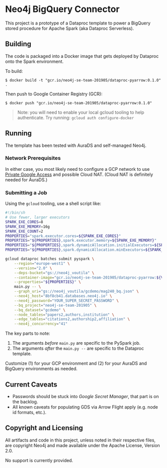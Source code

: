# Neo4j BigQuery Connector

This project is a prototype of a Dataproc template to power a BigQuery
stored procedure for Apache Spark (aka Dataproc Serverless).

## Building

The code is packaged into a Docker image that gets deployed by
Dataproc onto the Spark environment.

To build:

```
$ docker build -t "gcr.io/neo4j-se-team-201905/dataproc-pyarrow:0.1.0" .
```

Then push to Google Container Registry (GCR):

```
$ docker push "gcr.io/neo4j-se-team-201905/dataproc-pyarrow:0.1.0"
```

> Note: you will need to enable your local gcloud tooling to help
> authenticate.  Try running: `gcloud auth configure-docker`

## Running

The template has been tested with AuraDS and self-managed Neo4j.

### Network Prerequisites

In either case, you most likely need to configure a GCP network to use
[Private Google Access](https://cloud.google.com/vpc/docs/private-google-access)
and possible Cloud NAT. (Cloud NAT is definitely needed for AuraDS.)

### Submitting a Job

Using the `gcloud` tooling, use a shell script like:

```sh
#!/bin/sh
# Use fewer, larger executors
SPARK_EXE_CORES=8
SPARK_EXE_MEMORY=16g
SPARK_EXE_COUNT=2
PROPERTIES="spark.executor.cores=${SPARK_EXE_CORES}"
PROPERTIES="${PROPERTIES},spark.executor.memory=${SPARK_EXE_MEMORY}"
PROPERTIES="${PROPERTIES},spark.dynamicAllocation.initialExecutors=${SPARK_EXE_COUNT}"
PROPERTIES="${PROPERTIES},spark.dynamicAllocation.minExecutors=${SPARK_EXE_COUNT}"

gcloud dataproc batches submit pyspark \
	--region="europe-west1" \
	--version="2.0" \
	--deps-bucket="gs://neo4j_voutila" \
	--container-image="gcr.io/neo4j-se-team-201905/dataproc-pyarrow:${VERSION}" \
    --properties="${PROPERTIES}" \
	main.py -- \
	--graph_uri="gs://neo4j_voutila/gcdemo/mag240_bq.json" \
	--neo4j_host="8bf8cb41.databases.neo4j.io" \
	--neo4j_password="YOUR_SUPER_SECRET_PASSWORD" \
	--bq_project="neo4j-se-team-201905" \
	--bq_dataset="gcdemo" \
	--node_tables="papers2,authors,institution" \
	--edge_tables="citations2,authorship2,affiliation" \
    --neo4j_concurrency="41"

```

The key parts to note:

1. The arguments _before_ `main.py` are specific to the PySpark job.
2. The arguments _after_ the `main.py --` are specific to the Dataproc
   template.

Customize (1) for your GCP environment and (2) for your AuraDS and
BigQuery environments as needed.

## Current Caveats

- Passwords should be stuck into _Google Secret Manager_, that part is
  on the backlog.
- All known caveats for populating GDS via Arrow Flight apply
  (e.g. node id formats, etc.).

## Copyright and Licensing

All artifacts and code in this project, unless noted in their
respective files, are copyright Neo4j and made available under the
Apache License, Version 2.0.

No support is currently provided.
